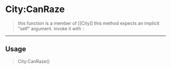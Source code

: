 # City:CanRaze
> this function is a member of [[City]]
> this method expects an implicit "self" argument. invoke it with `:`
-----
## Usage
> City:CanRaze()
